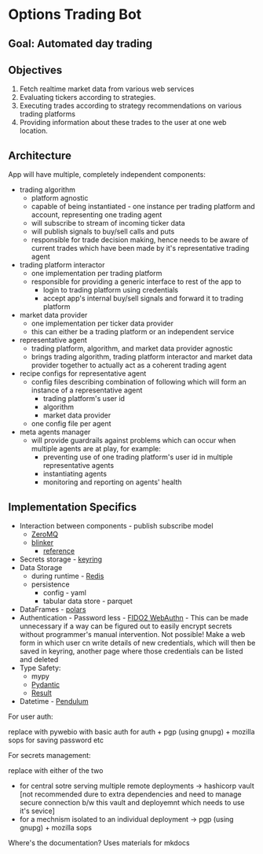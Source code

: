 # Options Trading Bot

## Goal: Automated day trading

## Objectives

1. Fetch realtime market data from various web services
2. Evaluating tickers according to strategies.
3. Executing trades according to strategy recommendations on various trading platforms
4. Providing information about these trades to the user at one web location.

## Architecture

App will have multiple, completely independent components:

- trading algorithm
  - platform agnostic
  - capable of being instantiated - one instance per trading platform and account, representing one trading agent
  - will subscribe to stream of incoming ticker data
  - will publish signals to buy/sell calls and puts
  - responsible for trade decision making, hence needs to be aware of current trades which have been made by it's representative trading agent
- trading platform interactor
  - one implementation per trading platform
  - responsible for providing a generic interface to rest of the app to
    - login to trading platform using credentials
    - accept app's internal buy/sell signals and forward it to trading platform
- market data provider
  - one implementation per ticker data provider
  - this can either be a trading platform or an independent service
- representative agent
  - trading platform, algorithm, and market data provider agnostic
  - brings trading algorithm, trading platform interactor and market data provider together to actually act as a coherent trading agent
- recipe configs for representative agent
  - config files describing combination of following which will form an instance of a representative agent
    - trading platform's user id
    - algorithm
    - market data provider
  - one config file per agent
- meta agents manager
  - will provide guardrails against problems which can occur when multiple agents are at play, for example:
    - preventing use of one trading platform's user id in multiple representative agents
    - instantiating agents
    - monitoring and reporting on agents' health

## Implementation Specifics

- Interaction between components - publish subscribe model
  - [ZeroMQ](https://zeromq.org/)
  - [blinker](https://pypi.org/project/blinker/)
    - [reference](https://stackoverflow.com/questions/1092531/which-python-packages-offer-a-stand-alone-event-system)
- Secrets storage - [keyring](https://pypi.org/project/keyring/)
- Data Storage
  - during runtime - [Redis](https://redis.io/)
  - persistence
    - config - yaml
    - tabular data store - parquet
- DataFrames - [polars](https://pola.rs/)
- Authentication - Password less - [FIDO2 WebAuthn](https://pypi.org/project/webauthn/) - This can be made unnecessary if a way can be figured out to easily encrypt secrets without programmer's manual intervention. Not possible! Make a web form in which user cn write details of new credentials, which will then be saved in keyring, another page where those credentials can be listed and deleted
- Type Safety:
  - mypy
  - [Pydantic](https://docs.pydantic.dev/latest/)
  - [Result](https://pypi.org/project/result/)
- Datetime - [Pendulum](https://pendulum.eustace.io/)



For user auth:

replace with pywebio with basic auth for auth + 
pgp (using gnupg) + mozilla sops for saving password etc

For secrets management:

replace with either of the two
- for central sotre serving multiple remote deployments -> hashicorp vault [not recommended dure to extra dependencies and need to manage secure connection b/w this vault and deployemnt which needs to use it's sevice]
- for a mechnism isolated to an individual deployment -> pgp (using gnupg) + mozilla sops

Where's the documentation?
Uses materials for mkdocs